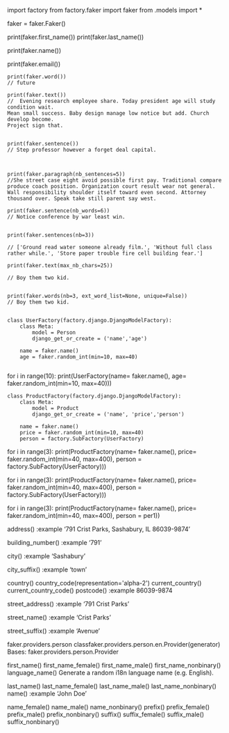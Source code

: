 import factory
from factory.faker import faker
from .models import *


faker = faker.Faker()


print(faker.first_name())
print(faker.last_name())

print(faker.name())

print(faker.email())

```
print(faker.word())
// future

print(faker.text())
//  Evening research employee share. Today president age will study condition wait.
Mean small success. Baby design manage low notice but add. Church develop become.
Project sign that.


print(faker.sentence())
// Step professor however a forget deal capital.



print(faker.paragraph(nb_sentences=5))
//She street case eight avoid possible first pay. Traditional compare produce coach position. Organization court result wear not general. Wall responsibility shoulder itself toward even second. Attorney thousand over. Speak take still parent say west.

print(faker.sentence(nb_words=6))
// Notice conference by war least win.


print(faker.sentences(nb=3))

// ['Ground read water someone already film.', 'Without full class rather while.', 'Store paper trouble fire cell building fear.']

print(faker.text(max_nb_chars=25))

// Boy them two kid.


print(faker.words(nb=3, ext_word_list=None, unique=False))
// Boy them two kid.


```

```
class UserFactory(factory.django.DjangoModelFactory):
	class Meta:
		model = Person 
		django_get_or_create = ('name','age')

	name = faker.name()
	age = faker.random_int(min=10, max=40)
 
 ```
for i in range(10):
	print(UserFactory(name= faker.name(), age= faker.random_int(min=10, max=40)))
	
	
```	
class ProductFactory(factory.django.DjangoModelFactory):
	class Meta:
		model = Product
		django_get_or_create = ('name', 'price','person')
		
	name = faker.name()
	price = faker.random_int(min=10, max=40)
	person = factory.SubFactory(UserFactory)

```

		
for i in range(3):
	print(ProductFactory(name= faker.name(), price= faker.random_int(min=40, max=400), person = factory.SubFactory(UserFactory)))
 
 
for i in range(3):
	print(ProductFactory(name= faker.name(), price= faker.random_int(min=40, max=400), person = factory.SubFactory(UserFactory)))
 
for i in range(3):
	print(ProductFactory(name= faker.name(), price= faker.random_int(min=40, max=400), person = per1))
		
		





address()
:example ‘791 Crist Parks, Sashabury, IL 86039-9874’

building_number()
:example ‘791’

city()
:example ‘Sashabury’

city_suffix()
:example ‘town’

country()
country_code(representation='alpha-2')
current_country()
current_country_code()
postcode()
:example 86039-9874

street_address()
:example ‘791 Crist Parks’

street_name()
:example ‘Crist Parks’

street_suffix()
:example ‘Avenue’

faker.providers.person
classfaker.providers.person.en.Provider(generator)
Bases: faker.providers.person.Provider

first_name()
first_name_female()
first_name_male()
first_name_nonbinary()
language_name()
Generate a random i18n language name (e.g. English).

last_name()
last_name_female()
last_name_male()
last_name_nonbinary()
name()
:example ‘John Doe’

name_female()
name_male()
name_nonbinary()
prefix()
prefix_female()
prefix_male()
prefix_nonbinary()
suffix()
suffix_female()
suffix_male()
suffix_nonbinary()
